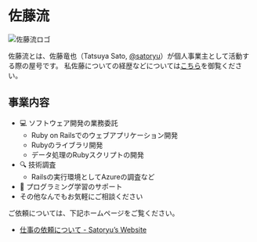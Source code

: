 # 佐藤流

![佐藤流ロゴ](https://www.satoryu.com/assets/img/job_banner.png)

佐藤流とは、佐藤竜也（Tatsuya Sato, [@satoryu](https://github.com/satoryu)）が個人事業主として活動する際の屋号です。
私佐藤についての経歴などについては[こちら](https://www.satoryu.com/about/)を御覧ください。

## 事業内容

- :computer: ソフトウェア開発の業務委託
  - Ruby on Railsでのウェブアプリケーション開発
  - Rubyのライブラリ開発
  - データ処理のRubyスクリプトの開発
- :mag: 技術調査
  - Railsの実行環境としてAzureの調査など
- 📝 プログラミング学習のサポート
- その他なんでもお気軽にご相談ください

ご依頼については、下記ホームページをご覧ください。

- [仕事の依頼について - Satoryu’s Website](https://www.satoryu.com/business/)
